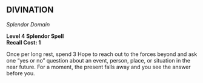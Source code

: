 ## DIVINATION  
_Splendor Domain_

**Level 4 Splendor Spell**  
**Recall Cost: 1**  

Once per long rest, spend 3 Hope to reach out to the forces beyond and ask one “yes or no” question about an event, person, place, or situation in the near future. For a moment, the present falls away and you see the answer before you.


